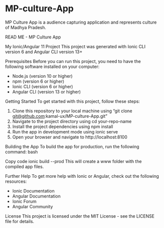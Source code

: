 # MP-culture-App
MP Culture App is a audience capturing application and represents culture of Madhya Pradesh.

READ ME - MP Culture App

My Ionic/Angular 11 Project
This project was generated with Ionic CLI version 6 and Angular CLI version 13+

Prerequisites
Before you can run this project, you need to have the following software installed on your computer:

- Node.js (version 10 or higher)
- npm (version 6 or higher)
- Ionic CLI (version 6 or higher)
- Angular CLI (version 13 or higher)

Getting Started
To get started with this project, follow these steps:

1. Clone this repository to your local machine using “git clone git@github.com:kamal-ux/MP-culture-App.git”
2. Navigate to the project directory using cd your-repo-name
3. Install the project dependencies using npm install
4. Run the app in development mode using ionic serve
5. Open your browser and navigate to http://localhost:8100

Building the App
To build the app for production, run the following command:
bash

Copy code
ionic build --prod
This will create a www folder with the compiled app files.


Further Help
To get more help with Ionic or Angular, check out the following resources:

- Ionic Documentation
- Angular Documentation
- Ionic Forum
- Angular Community

License
This project is licensed under the MIT License - see the LICENSE file for details.

